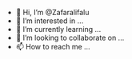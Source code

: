 - 👋 Hi, I’m @Zafaralifalu
- 👀 I’m interested in ...
- 🌱 I’m currently learning ...
- 💞️ I’m looking to collaborate on ...
- 📫 How to reach me ...

<!---
Zafaralifalu/Zafaralifalu is a ✨ special ✨ repository because its `README.md` (this file) appears on your GitHub profile.
You can click the Preview link to take a look at your changes.
--->
